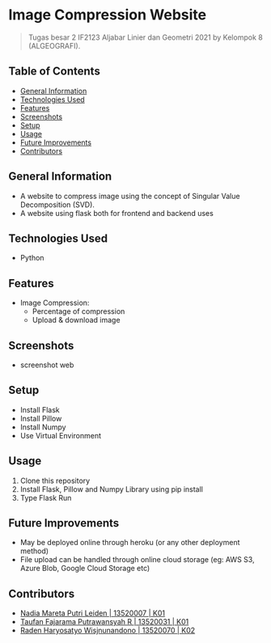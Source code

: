 # Image Compression Website
> Tugas besar 2 IF2123 Aljabar Linier dan Geometri 2021
> by Kelompok 8 (ALGEOGRAFI).


## Table of Contents
* [General Information](#general-information)
* [Technologies Used](#technologies-used)
* [Features](#features)
* [Screenshots](#screenshots)
* [Setup](#setup)
* [Usage](#usage)
* [Future Improvements](#future-improvements)
* [Contributors](#contributors)


## General Information
- A website to compress image using the concept of Singular Value Decomposition (SVD).
- A website using flask both for frontend and backend uses

## Technologies Used
- Python

## Features
- Image Compression:
    - Percentage of compression
    - Upload & download image

## Screenshots
- screenshot web

## Setup
- Install Flask
- Install Pillow
- Install Numpy
- Use Virtual Environment

## Usage
1. Clone this repository
2. Install Flask, Pillow and Numpy Library using pip install
3. Type Flask Run

## Future Improvements
- May be deployed online through heroku (or any other deployment method)
- File upload can be handled through online cloud storage (eg: AWS S3, Azure Blob, Google Cloud Storage etc)

## Contributors
- [Nadia Mareta Putri Leiden | 13520007 | K01](https://github.com/KorbanFidas2A)
- [Taufan Fajarama Putrawansyah R | 13520031 | K01](https://github.com/roastland)
- [Raden Haryosatyo Wisjnunandono | 13520070 | K02](https://github.com/nandono206)
